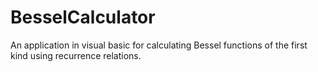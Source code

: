 # BesselCalculator
An application in visual basic for calculating Bessel functions of the first kind using recurrence relations.
